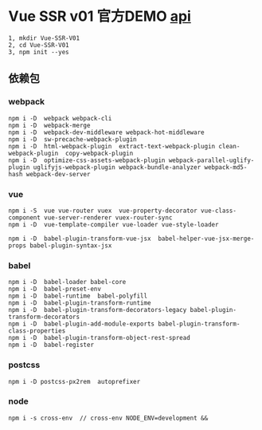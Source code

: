    # Vue SSR v01   官方DEMO [api](https://github.com/vuejs/vue-hackernews-2.0)
    1, mkdir Vue-SSR-V01 
    2, cd Vue-SSR-V01
    3, npm init --yes
   ## 依赖包

   ### webpack
    npm i -D  webpack webpack-cli
    npm i -D  webpack-merge
    npm i -D  webpack-dev-middleware webpack-hot-middleware
    npm i -D  sw-precache-webpack-plugin
    npm i -D  html-webpack-plugin  extract-text-webpack-plugin clean-webpack-plugin  copy-webpack-plugin 
    npm i -D  optimize-css-assets-webpack-plugin webpack-parallel-uglify-plugin uglifyjs-webpack-plugin webpack-bundle-analyzer webpack-md5-hash webpack-dev-server

   ### vue

    npm i -S  vue vue-router vuex  vue-property-decorator vue-class-component vue-server-renderer vuex-router-sync
    npm i -D  vue-template-compiler vue-loader vue-style-loader
    
    npm i -D  babel-plugin-transform-vue-jsx  babel-helper-vue-jsx-merge-props babel-plugin-syntax-jsx

   ### babel
    npm i -D  babel-loader babel-core 
    npm i -D  babel-preset-env
    npm i -D  babel-runtime  babel-polyfill
    npm i -D  babel-plugin-transform-runtime 
    npm i -D  babel-plugin-transform-decorators-legacy babel-plugin-transform-decorators
    npm i -D  babel-plugin-add-module-exports babel-plugin-transform-class-properties
    npm i -D  babel-plugin-transform-object-rest-spread
    npm i -D  babel-register
   
   ### postcss
    npm i -D postcss-px2rem  autoprefixer


   ### node
    npm i -s cross-env  // cross-env NODE_ENV=development &&
